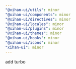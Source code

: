 ```yaml
---
"@xihan-ui/utils": minor
"@xihan-ui/components": minor
"@xihan-ui/directives": minor
"@xihan-ui/locales": minor
"@xihan-ui/plugins": minor
"@xihan-ui/themes": minor
"@xihan-ui/hooks": minor
"@xihan-ui/icons": minor
"xihan-ui": minor
---
```


add turbo
